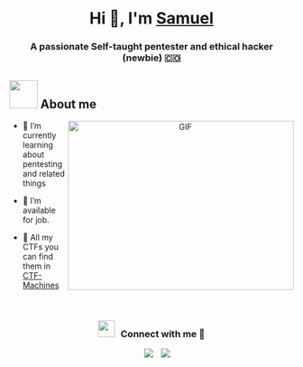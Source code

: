 <h1 align="center">Hi 👋, I'm <a href="" target="blank">
Samuel</a></h1>
<h3 align="center">A passionate Self-taught pentester and ethical hacker (newbie) &#x1F1E8;&#x1F1F4</h3>

## <picture><img src = "https://github.com/7oSkaaa/7oSkaaa/blob/main/Images/about_me.gif?raw=true" width = 50px></picture> About me

<a target="_blank" align="center">
  <img align="right" top="500" height="300" width="400" alt="GIF" src="https://media.giphy.com/media/SWoSkN6DxTszqIKEqv/giphy.gif">
</a>

- 🔭 I’m currently learning about pentesting and related things

- 🤝 I’m available for job.

- 🌱 All my CTFs you can find them in <a href="https://github.com/SamuelSogamosoOsorio/CTF-Machines" target="blank">CTF-Machines</a>


<br/>
<h3 align="center" > <img src="https://media.giphy.com/media/iY8CRBdQXODJSCERIr/giphy.gif" width="30" height="30" style="margin-right: 10px;">Connect with me 🤝 </h3>

<p align="center">

 <div align="center"  class="icons-social" style="margin-left: 10px;">
        <a style="margin-left: 10px;"  target="_blank" href="https://www.linkedin.com/in/samuel-sogamoso-osorio-1b3ab1322/">
			<img src="https://img.icons8.com/doodle/40/000000/linkedin--v2.png"></a>
        <a style="margin-left: 10px;" target="_blank" href="https://github.com/SamuelSogamosoOsorio">
      <img src="https://img.icons8.com/doodle/40/000000/github--v1.png"></a>
  </div>

</p>



<!--Credit: [Saurabh Chavan](https://github.com/100rabhcsmc)--!
